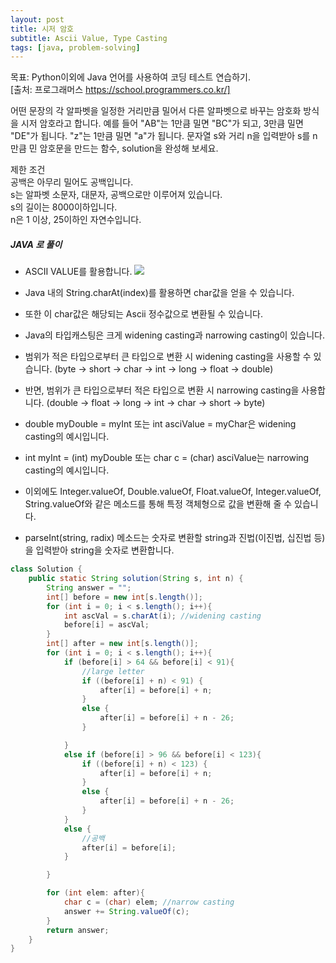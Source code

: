 ```yaml
---
layout: post
title: 시저 암호
subtitle: Ascii Value, Type Casting
tags: [java, problem-solving]
---
```


목표: Python이외에 Java 언어를 사용하여 코딩 테스트 연습하기.\
[출처: 프로그래머스 https://school.programmers.co.kr/]


어떤 문장의 각 알파벳을 일정한 거리만큼 밀어서 다른 알파벳으로 바꾸는 암호화 방식을 시저 암호라고 합니다. 예를 들어 "AB"는 1만큼 밀면 "BC"가 되고, 3만큼 밀면 "DE"가 됩니다. "z"는 1만큼 밀면 "a"가 됩니다. 문자열 s와 거리 n을 입력받아 s를 n만큼 민 암호문을 만드는 함수, solution을 완성해 보세요.

제한 조건\
공백은 아무리 밀어도 공백입니다.\
s는 알파벳 소문자, 대문자, 공백으로만 이루어져 있습니다.\
s의 길이는 8000이하입니다.\
n은 1 이상, 25이하인 자연수입니다.

##### JAVA 로 풀이
- ASCII VALUE를 활용합니다.
![](https://upload.wikimedia.org/wikipedia/commons/thumb/d/dd/ASCII-Table.svg/2522px-ASCII-Table.svg.png)

- Java 내의 String.charAt(index)를 활용하면 char값을 얻을 수 있습니다.
- 또한 이 char값은 해당되는 Ascii 정수값으로 변환될 수 있습니다. 
- Java의 타입캐스팅은 크게 widening casting과 narrowing casting이 있습니다.
- 범위가 적은 타입으로부터 큰 타입으로 변환 시 widening casting을 사용할 수 있습니다. (byte -> short -> char -> int -> long -> float -> double)
- 반면, 범위가 큰 타입으로부터 적은 타입으로 변환 시 narrowing casting을 사용합니다. (double -> float -> long -> int -> char -> short -> byte)
- double myDouble = myInt 또는 int asciValue = myChar은 widening casting의 예시입니다.
- int myInt = (int) myDouble 또는 char c = (char) asciValue는 narrowing casting의 예시입니다.
- 이외에도 Integer.valueOf, Double.valueOf, Float.valueOf, Integer.valueOf, String.valueOf와 같은 메소드를 통해 특정 객체형으로 값을 변환해 줄 수 있습니다.
- parseInt(string, radix) 메소드는 숫자로 변환할 string과 진법(이진법, 십진법 등)을 입력받아 string을 숫자로 변환합니다.

```java
class Solution {
    public static String solution(String s, int n) {
        String answer = "";
        int[] before = new int[s.length()];
        for (int i = 0; i < s.length(); i++){
            int ascVal = s.charAt(i); //widening casting
            before[i] = ascVal;
        }
        int[] after = new int[s.length()];
        for (int i = 0; i < s.length(); i++){
            if (before[i] > 64 && before[i] < 91){
                //large letter
                if ((before[i] + n) < 91) {
                    after[i] = before[i] + n;
                }
                else {
                    after[i] = before[i] + n - 26;
                }

            }
            else if (before[i] > 96 && before[i] < 123){
                if ((before[i] + n) < 123) {
                    after[i] = before[i] + n;
                }
                else {
                    after[i] = before[i] + n - 26;
                }
            }
            else {
                //공백
                after[i] = before[i];
            }

        }

        for (int elem: after){
            char c = (char) elem; //narrow casting
            answer += String.valueOf(c);
        }
        return answer;
    }
}
```